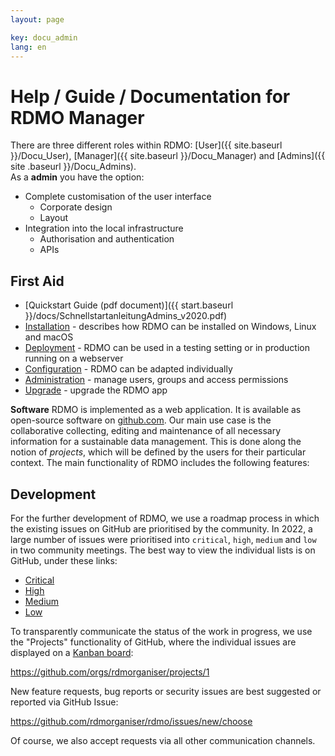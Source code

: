 ```yaml
---
layout: page

key: docu_admin
lang: en
---
```


# Help / Guide / Documentation for RDMO Manager

There are three different roles within RDMO: [User]({{ site.baseurl }}/Docu_User), [Manager]({{ site.baseurl }}/Docu_Manager) and [Admins]({{ site .baseurl }}/Docu_Admins).<br/>
As a <b>admin</b> you have the option:

* Complete customisation of the user interface
    * Corporate design
    * Layout
* Integration into the local infrastructure
    * Authorisation and authentication
    * APIs

## First Aid

* [Quickstart Guide (pdf document)]({{ start.baseurl }}/docs/SchnellstartanleitungAdmins_v2020.pdf)
* [Installation](http://rdmo.readthedocs.io/en/latest/installation/index.html) - describes how RDMO can be installed on Windows, Linux and macOS
* [Deployment](http://rdmo.readthedocs.io/en/latest/deployment/index.html) - RDMO can be used in a testing setting or in production running on a webserver
* [Configuration](http://rdmo.readthedocs.io/en/latest/configuration/index.html) - RDMO can be adapted individually
* [Administration](http://rdmo.readthedocs.io/en/latest/administration/index.html) - manage users, groups and access permissions
* [Upgrade](http://rdmo.readthedocs.io/en/latest/upgrade/index.html) - upgrade the RDMO app


<b>Software</b>
RDMO is implemented as a web application. It is available as open-source software on [github.com](https://github.com/rdmorganiser). Our main use case is the collaborative collecting, editing and maintenance of all necessary information for a sustainable data management. This is done along the notion of *projects*, which will be defined by the users for their particular context.
The main functionality of RDMO includes the following features:

## Development

For the further development of RDMO, we use a roadmap process in which the existing issues on GitHub are prioritised by the community. In 2022, a large number of issues were prioritised into `critical`, `high`, `medium` and `low` in two community meetings. The best way to view the individual lists is on GitHub, under these links:

* [Critical](https://github.com/rdmorganiser/rdmo/issues?q=is%3Aopen+is%3Aissue+label%3A%22priority%3A+critical%22)
* [High](https://github.com/rdmorganiser/rdmo/issues?q=is%3Aopen+is%3Aissue+label%3A%22priority%3A+high%22)
* [Medium](https://github.com/rdmorganiser/rdmo/issues?q=is%3Aopen+is%3Aissue+label%3A%22priority%3A+medium%22)
* [Low](https://github.com/rdmorganiser/rdmo/issues?q=is%3Aopen+is%3Aissue+label%3A%22priority%3A+low%22)

To transparently communicate the status of the work in progress, we use the "Projects" functionality of GitHub, where the individual issues are displayed on a [Kanban board](https://en.wikipedia.org/wiki/Kanban_board):

<https://github.com/orgs/rdmorganiser/projects/1>

New feature requests, bug reports or security issues are best suggested or reported via GitHub Issue:

<https://github.com/rdmorganiser/rdmo/issues/new/choose>

Of course, we also accept requests via all other communication channels.


